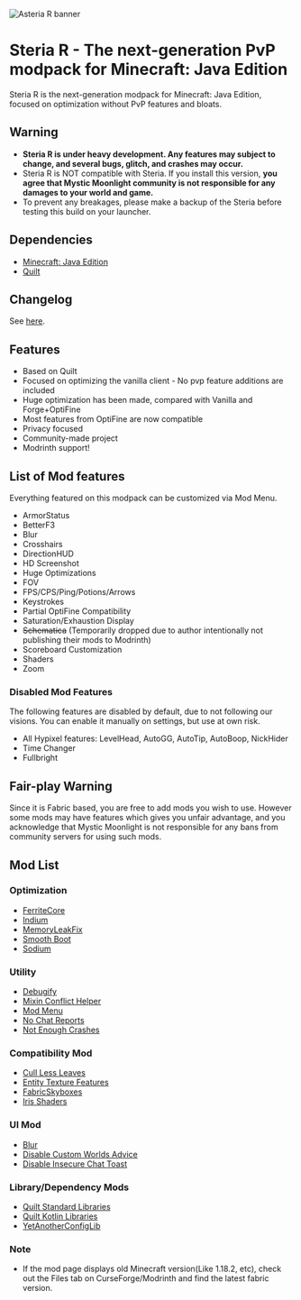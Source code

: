 ![Asteria R banner](https://user-images.githubusercontent.com/25527589/208226740-257c8585-7ce1-4b45-8d6d-682c8e2e339d.png)

# Steria R - The next-generation PvP modpack for Minecraft: Java Edition
Steria R is the next-generation modpack for Minecraft: Java Edition, focused on optimization without PvP features and bloats.

## Warning
* **Steria R is under heavy development. Any features may subject to change, and several bugs, glitch, and crashes may occur.**
* Steria R is NOT compatible with Steria. If you install this version, **you agree that __Mystic Moonlight community is not responsible for any damages to your world and game__.**
* To prevent any breakages, please make a backup of the Steria before testing this build on your launcher.

## Dependencies
* [Minecraft: Java Edition](https://minecraft.net)
* [Quilt](https://quiltmc.org/en/)

## Changelog
See [here](https://github.com/MysticMoonlight/Kosmos/releases).

## Features
* Based on Quilt
* Focused on optimizing the vanilla client - No pvp feature additions are included
* Huge optimization has been made, compared with Vanilla and Forge+OptiFine
* Most features from OptiFine are now compatible
* Privacy focused
* Community-made project
* Modrinth support!

## List of Mod features
Everything featured on this modpack can be customized via Mod Menu.

* ArmorStatus
* BetterF3
* Blur
* Crosshairs
* DirectionHUD
* HD Screenshot
* Huge Optimizations
* FOV
* FPS/CPS/Ping/Potions/Arrows
* Keystrokes
* Partial OptiFine Compatibility
* Saturation/Exhaustion Display
* ~~Schematica~~ (Temporarily dropped due to author intentionally not publishing their mods to Modrinth)
* Scoreboard Customization
* Shaders
* Zoom

### Disabled Mod Features
The following features are disabled by default, due to not following our visions. You can enable it manually on settings, but use at own risk.

* All Hypixel features: LevelHead, AutoGG, AutoTip, AutoBoop, NickHider
* Time Changer
* Fullbright

## Fair-play Warning
Since it is Fabric based, you are free to add mods you wish to use. However some mods may have features which gives you unfair advantage, and you acknowledge that Mystic Moonlight is not responsible for any bans from community servers for using such mods.

## Mod List
### Optimization
* [FerriteCore](https://modrinth.com/mod/ferrite-core)
* [Indium](https://www.modrinth.com/mod/indium/)
* [MemoryLeakFix](https://modrinth.com/mod/memoryleakfix)
* [Smooth Boot](https://modrinth.com/mod/smoothboot-fabric)
* [Sodium](https://modrinth.com/mod/sodium)

### Utility
* [Debugify](https://modrinth.com/mod/debugify)
* [Mixin Conflict Helper](https://modrinth.com/mod/mixin-conflict-helper)
* [Mod Menu](https://modrinth.com/mod/modmenu)
* [No Chat Reports](https://modrinth.com/mod/no-chat-reports)
* [Not Enough Crashes](https://modrinth.com/mod/notenoughcrashes)

### Compatibility Mod
* [Cull Less Leaves](https://modrinth.com/mod/cull-less-leaves)
* [Entity Texture Features](https://modrinth.com/mod/entitytexturefeatures)
* [FabricSkyboxes](https://modrinth.com/mod/fabricskyboxes)
* [Iris Shaders](https://modrinth.com/mod/iris)

### UI Mod
* [Blur](https://modrinth.com/mod/blur-fabric)
* [Disable Custom Worlds Advice](https://modrinth.com/mod/dcwa)
* [Disable Insecure Chat Toast](https://modrinth.com/mod/disableinsecurechattoast)

### Library/Dependency Mods
* [Quilt Standard Libraries](https://modrinth.com/mod/qsl)
* [Quilt Kotlin Libraries](https://modrinth.com/mod/qkl)
* [YetAnotherConfigLib](https://modrinth.com/mod/yacl)

### Note
* If the mod page displays old Minecraft version(Like 1.18.2, etc), check out the Files tab on CurseForge/Modrinth and find the latest fabric version.